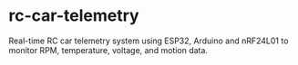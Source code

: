 # rc-car-telemetry
Real-time RC car telemetry system using ESP32, Arduino and nRF24L01 to monitor RPM, temperature, voltage, and motion data.
